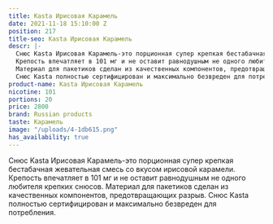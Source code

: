 ```yaml
---
title: Kasta Ирисовая Карамель
date: 2021-11-18 15:10:00 Z
position: 217
title-seo: Kasta Ирисовая Карамель
descr: |-
  Снюс Kasta Ирисовая Карамель-это порционная супер крепкая бестабачная жевательная смесь со вкусом ирисовой карамели.
  Крепость впечатляет в 101 мг и не оставит равнодушным не одного любителя крепких снюсов.
  Материал для пакетиков сделан из качественных компонентов, предотвращающих разрыв.
  Снюс Kasta полностью сертифицирован и максимально безвреден для потребления.
product-name: Kasta Ирисовая Карамель
nicotine: 101
portions: 20
price: 2800
brand: Russian products
taste: Карамель
image: "/uploads/4-1db615.png"
has_availability: true
---
```


Снюс Kasta Ирисовая Карамель-это порционная супер крепкая бестабачная жевательная смесь со вкусом ирисовой карамели.
Крепость впечатляет в 101 мг и не оставит равнодушным не одного любителя крепких снюсов.
Материал для пакетиков сделан из качественных компонентов, предотвращающих разрыв.
Снюс Kasta полностью сертифицирован и максимально безвреден для потребления.